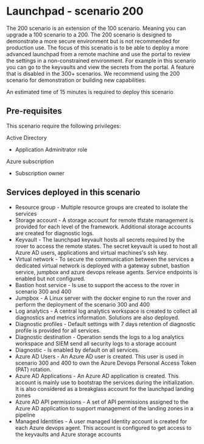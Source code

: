 # Launchpad - scenario 200

The 200 scenario is an extension of the 100 scenario. Meaning you can upgrade a 100 scenario to a 200. The 200 scenario is designed to demonstrate a more secure environment but is not recommended for production use. The focus of this scenatio is to be able to deploy a more advanced launchpad from a remote machine and use the portal to review the settings in a non-constrained environment. For example in this scenario you can go to the keyvaults and view the secrets from the portal. A feature that is disabled in the 300+ scenarios. We recommend using the 200 scenario for demonstration or building new capabilities.

An estimated time of 15 minutes is required to deploy this scenario

## Pre-requisites

This scenario require the following privileges:

Active Directory
* Application Adminitrator role

Azure subscription
* Subscription owner

## Services deployed in this scenario

* Resource group - Multiple resource groups are created to isolate the services
* Storage account - A storage account for remote tfstate management is provided for each level of the framework. Additional storage accounts are created for diagnostic logs.
* Keyvault - The launchpad keyvault hosts all secrets required by the rover to access the remote states. The secret keyvault is used to host all Azure AD users, applications and virtual machines's ssh key.
* Virtual network - To secure the communication between the services a dedicated virtual network is deployed with a gateway subnet, bastion service, jumpbox and azure devops release agents. Service endpoints is enabled but not configured.
* Bastion host service - Is use to support the access to the rover in scenario 300 and 400
* Jumpbox - A Linux server with the docker engine to run the rover and perform the deployment of the scenario 300 and 400
* Log analytics - A central log analytics workspace is created to collect all diagnostics and metrics information. Solutions are also deployed.
* Diagnostic profiles - Default settings with 7 days retention of diagnostic profile is provided for all services.
* Diagnostic destination - Operation sends the logs to a log analytics workspace and SIEM send all security logs to a storage account
* Diagnostic - Is enabled by default on all services.
* Azure AD Users - An Azure AD user is created. This user is used in scenario 300 and 400 to own the Azure Devops Personal Access Token (PAT) rotation.
* Azure AD Applications - An Azure AD application is created. This account is mainly use to bootstrap the services during the initialization. It is also considered as a breakglass account for the launchpad landing zones
* Azure AD API permissions - A set of API permissions assigned to the Azure AD application to support management of the landing zones in a pipeline
* Managed Identities - A user managed Identity account is created for each Azure devops agent. This account is configured to get access to the keyvaults and Azure storage accounts
